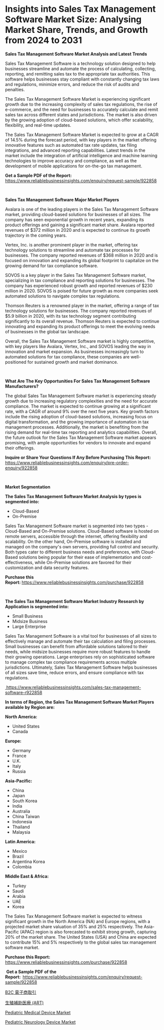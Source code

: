 <p><h1>Insights into Sales Tax Management Software Market Size: Analysing Market Share, Trends, and Growth from 2024 to 2031</h1></p><p><strong>Sales Tax Management Software Market Analysis and Latest Trends</strong></p>
<p><p>Sales Tax Management Software is a technology solution designed to help businesses streamline and automate the process of calculating, collecting, reporting, and remitting sales tax to the appropriate tax authorities. This software helps businesses stay compliant with constantly changing tax laws and regulations, minimize errors, and reduce the risk of audits and penalties.</p><p>The Sales Tax Management Software Market is experiencing significant growth due to the increasing complexity of sales tax regulations, the rise of e-commerce, and the need for businesses to accurately calculate and remit sales tax across different states and jurisdictions. The market is also driven by the growing adoption of cloud-based solutions, which offer scalability, flexibility, and real-time updates.</p><p>The Sales Tax Management Software Market is expected to grow at a CAGR of 14.5% during the forecast period, with key players in the market offering innovative features such as automated tax rate updates, tax filing integrations, and advanced reporting capabilities. Latest trends in the market include the integration of artificial intelligence and machine learning technologies to improve accuracy and compliance, as well as the development of mobile applications for on-the-go tax management.</p></p>
<p><strong>Get a Sample PDF of the Report:&nbsp;</strong> <a href="https://www.reliablebusinessinsights.com/enquiry/request-sample/922858">https://www.reliablebusinessinsights.com/enquiry/request-sample/922858</a></p>
<p>&nbsp;</p>
<p><strong>Sales Tax Management Software Major Market Players</strong></p>
<p><p>Avalara is one of the leading players in the Sales Tax Management Software market, providing cloud-based solutions for businesses of all sizes. The company has seen exponential growth in recent years, expanding its product offerings and gaining a significant market share. Avalara reported revenues of $372 million in 2020 and is expected to continue its growth trajectory in the coming years.</p><p>Vertex, Inc. is another prominent player in the market, offering tax technology solutions to streamline and automate tax processes for businesses. The company reported revenues of $368 million in 2020 and is focused on innovation and expanding its global footprint to capitalize on the growing demand for tax compliance software.</p><p>SOVOS is a key player in the Sales Tax Management Software market, specializing in tax compliance and reporting solutions for businesses. The company has experienced robust growth and reported revenues of $230 million in 2020. SOVOS is poised for future growth as more companies seek automated solutions to navigate complex tax regulations.</p><p>Thomson Reuters is a renowned player in the market, offering a range of tax technology solutions for businesses. The company reported revenues of $5.9 billion in 2020, with its tax technology segment contributing significantly to its overall revenue. Thomson Reuters is expected to continue innovating and expanding its product offerings to meet the evolving needs of businesses in the global tax landscape.</p><p>Overall, the Sales Tax Management Software market is highly competitive, with key players like Avalara, Vertex, Inc., and SOVOS leading the way in innovation and market expansion. As businesses increasingly turn to automated solutions for tax compliance, these companies are well-positioned for sustained growth and market dominance.</p></p>
<p>&nbsp;</p>
<p><strong>What Are The Key Opportunities For Sales Tax Management Software Manufacturers?</strong></p>
<p><p>The global Sales Tax Management Software market is experiencing steady growth due to increasing regulatory complexities and the need for accurate compliance. The market is expected to continue growing at a significant rate, with a CAGR of around 9% over the next five years. Key growth factors include the rising adoption of cloud-based solutions, increasing focus on digital transformation, and the growing importance of automation in tax management processes. Additionally, the market is benefiting from the rising demand for real-time tax reporting and analytics capabilities. Overall, the future outlook for the Sales Tax Management Software market appears promising, with ample opportunities for vendors to innovate and expand their offerings.</p></p>
<p><strong>Inquire or Share Your Questions If Any Before Purchasing This Report:</strong> <a href="https://www.reliablebusinessinsights.com/enquiry/pre-order-enquiry/922858">https://www.reliablebusinessinsights.com/enquiry/pre-order-enquiry/922858</a></p>
<p>&nbsp;</p>
<p><strong>Market Segmentation</strong></p>
<p><strong>The Sales Tax Management Software Market Analysis by types is segmented into:</strong></p>
<p><ul><li>Cloud-Based</li><li>On-Premise</li></ul></p>
<p><p>Sales Tax Management Software market is segmented into two types - Cloud-Based and On-Premise solutions. Cloud-Based software is hosted on remote servers, accessible through the internet, offering flexibility and scalability. On the other hand, On-Premise software is installed and managed on the company's own servers, providing full control and security. Both types cater to different business needs and preferences, with Cloud-Based solutions being popular for their ease of implementation and cost-effectiveness, while On-Premise solutions are favored for their customization and data security features.</p></p>
<p><strong>Purchase this Report:&nbsp;</strong><a href="https://www.reliablebusinessinsights.com/purchase/922858">https://www.reliablebusinessinsights.com/purchase/922858</a></p>
<p>&nbsp;</p>
<p><strong>The Sales Tax Management Software Market Industry Research by Application is segmented into:</strong></p>
<p><ul><li>Small Business</li><li>Midsize Business</li><li>Large Enterprise</li></ul></p>
<p><p>Sales Tax Management Software is a vital tool for businesses of all sizes to effectively manage and automate their tax calculation and filing processes. Small businesses can benefit from affordable solutions tailored to their needs, while midsize businesses require more robust features to handle their growing operations. Large enterprises rely on sophisticated software to manage complex tax compliance requirements across multiple jurisdictions. Ultimately, Sales Tax Management Software helps businesses of all sizes save time, reduce errors, and ensure compliance with tax regulations.</p></p>
<p><a href="https://www.reliablebusinessinsights.com/sales-tax-management-software-r922858">&nbsp;https://www.reliablebusinessinsights.com/sales-tax-management-software-r922858</a></p>
<p><strong>In terms of Region, the Sales Tax Management Software Market Players available by Region are:</strong></p>
<p>
    <p> <strong> North America: </strong>
        <ul>
            <li>United States</li>
            <li>Canada</li>
        </ul>
        </p> 
    <p> <strong> Europe: </strong>
        <ul>
            <li>Germany</li>
            <li>France</li>
            <li>U.K.</li>
            <li>Italy</li>
            <li>Russia</li>
        </ul>
        </p> 
    <p> <strong> Asia-Pacific: </strong>
        <ul>
            <li>China</li>
            <li>Japan</li>
            <li>South Korea</li>
            <li>India</li>
            <li>Australia</li>
            <li>China Taiwan</li>
            <li>Indonesia</li>
            <li>Thailand</li>
            <li>Malaysia</li>
        </ul>
        </p> 
    <p> <strong> Latin America: </strong>
        <ul>
            <li>Mexico</li>
            <li>Brazil</li>
            <li>Argentina Korea</li>
            <li>Colombia</li>
        </ul>
        </p> 
    <p> <strong> Middle East & Africa: </strong>
        <ul>
            <li>Turkey</li>
            <li>Saudi</li>
            <li>Arabia</li>
            <li>UAE</li>
            <li>Korea</li>
        </ul>
    </p>
    </p>
<p><p>The Sales Tax Management Software market is expected to witness significant growth in the North America (NA) and Europe regions, with a projected market share valuation of 35% and 25% respectively. The Asia-Pacific (APAC) region is also forecasted to exhibit strong growth, capturing 20% of the market share. The United States (USA) and China are expected to contribute 15% and 5% respectively to the global sales tax management software market.</p></p>
<p><strong>Purchase this Report: </strong><a href="https://www.reliablebusinessinsights.com/purchase/922858">https://www.reliablebusinessinsights.com/purchase/922858</a></p>
<p>&nbsp;<strong>Get a Sample PDF of the Report:&nbsp;&nbsp;</strong><a href="https://www.reliablebusinessinsights.com/enquiry/request-sample/922858">https://www.reliablebusinessinsights.com/enquiry/request-sample/922858</a></p>
<p><strong></strong></p>
<p><p><a href="https://github.com/DwightHuels1/Market-Research-Report-List-2/blob/main/8006572174004.md">B2C 電子商取引</a></p><p><a href="https://github.com/tanyaali3/Market-Research-Report-List-2/blob/main/9789798174003.md">生殖補助医療 (ART)</a></p><p><a href="https://github.com/JennyferFeil2023/Market-Research-Report-List-1/blob/main/pediatric-medical-device-market.md">Pediatric Medical Device Market</a></p><p><a href="https://github.com/amirvaghari/Market-Research-Report-List-1/blob/main/pediatric-neurology-device-market.md">Pediatric Neurology Device Market</a></p></p>